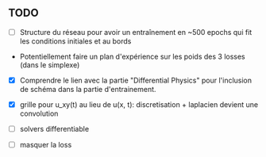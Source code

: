 ## TODO

- [ ] Structure du réseau pour avoir un entraînement en ~500 epochs qui fit les conditions initiales et au bords
- Potentiellement faire un plan d'expérience sur les poids des 3 losses (dans le simplexe)
- [x] Comprendre le lien avec la partie "Differential Physics" pour l'inclusion de schéma dans la partie d'entrainement.

- [x] grille pour u_xy(t) au lieu de u(x, t): discretisation + laplacien devient une convolution
- [ ] solvers differentiable
- [ ] masquer la loss
